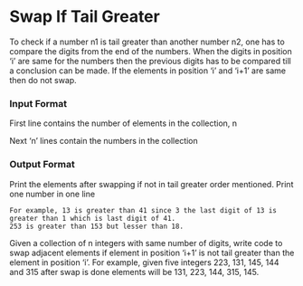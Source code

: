 # Swap If Tail Greater
To check if a number n1 is tail greater than another number n2, one has to compare the digits from the end of the numbers. When the digits in position ‘i’ are same for the numbers then the previous digits has to be compared till a conclusion can be made. If the elements in position ‘i’ and ‘i+1’ are same then do not swap.

### Input Format

First line contains the number of elements in the collection, n

Next ‘n’ lines contain the numbers in the collection

### Output Format

Print the elements after swapping if not in tail greater order mentioned. Print one number in one line
```
For example, 13 is greater than 41 since 3 the last digit of 13 is greater than 1 which is last digit of 41.
253 is greater than 153 but lesser than 18.
```
Given a collection of n integers with same number of digits, write code to swap adjacent elements if element in position ‘i+1’ is not tail greater than the element in position ‘i’. For example, given five integers 223, 131, 145, 144 and 315 after swap is done elements will be 131, 223, 144, 315, 145.
